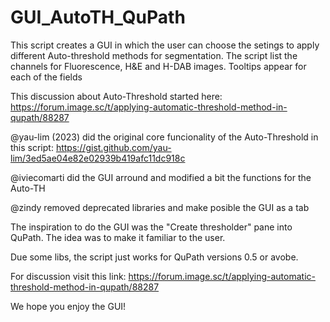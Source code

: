 # GUI_AutoTH_QuPath

This script creates a GUI in which the user can choose the setings to apply different Auto-threshold methods for segmentation.
The script list the channels for Fluorescence, H&E and H-DAB images. Tooltips appear for each of the fields

This discussion about Auto-Threshold started here: https://forum.image.sc/t/applying-automatic-threshold-method-in-qupath/88287

@yau-lim (2023) did the original core funcionality of the Auto-Threshold in this script: https://gist.github.com/yau-lim/3ed5ae04e82e02939b419afc11dc918c


@iviecomarti did the GUI arround and modified a bit the functions for the Auto-TH


@zindy removed deprecated libraries and make posible the GUI as a tab

The inspiration to do the GUI was the "Create thresholder" pane into QuPath. The idea was to make it familiar to the user. 

 Due some libs, the script just works for QuPath versions 0.5 or avobe.

For discussion visit this link: https://forum.image.sc/t/applying-automatic-threshold-method-in-qupath/88287

We hope you enjoy the GUI!
